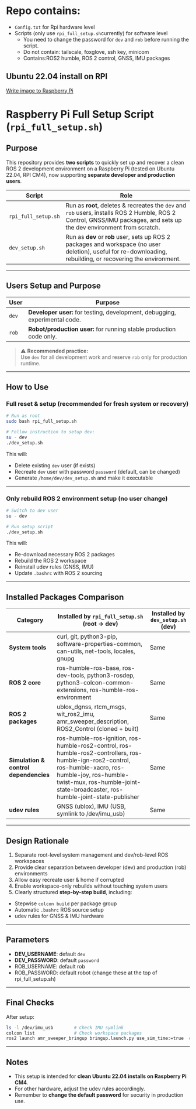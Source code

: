
# Repo contains:
- `Config.txt` for Rpi hardware level
- Scripts (only use `rpi_full_setup.sh`currently) for software level
    - You need to change the password for `dev` and `rob` before running the script.  
    - Do not contain: tailscale, foxglove, ssh key, minicom
    - Contains:ROS2 humble, ROS 2 control, GNSS, IMU packages


 
## Ubuntu 22.04 install on RPI
[Write image to Raspberry Pi](https://orobotics.sharepoint.com/:w:/s/AMRSweeper/EYyAcXdbdvBDn3S_FSLEkB8BfrLMU5o2DUBJO345Z8hJNw?e=cCnbcv)


#  Raspberry Pi Full Setup Script (`rpi_full_setup.sh`)

## Purpose

This repository provides **two scripts** to quickly set up and recover a clean ROS 2 development environment on a Raspberry Pi (tested on Ubuntu 22.04, RPI CM4), now supporting **separate developer and production users**.

| Script             | Role                                                                                              |
|---------------------|--------------------------------------------------------------------------------------------------|
| `rpi_full_setup.sh` | Run as **root**, deletes & recreates the `dev` and `rob` users, installs ROS 2 Humble, ROS 2 Control, GNSS/IMU packages, and sets up the dev environment from scratch. |
| `dev_setup.sh`      | Run as **dev** or **rob** user, sets up ROS 2 packages and workspace (no user deletion), useful for re-downloading, rebuilding, or recovering the environment. |

---

## Users Setup and Purpose

| User  | Purpose                                                                |
|-------|------------------------------------------------------------------------|
| `dev` | **Developer user:** for testing, development, debugging, experimental code. |
| `rob` | **Robot/production user:** for running stable production code only.      |

> ⚠️ **Recommended practice:**  
> Use `dev` for all development work and reserve `rob` only for production runtime.

---


##  How to Use

###  Full reset & setup (recommended for fresh system or recovery)

```bash
# Run as root
sudo bash rpi_full_setup.sh

# Follow instruction to setup dev:
su - dev
./dev_setup.sh
```

This will:
- Delete existing `dev` user (if exists)
- Recreate `dev` user with password `password` (default, can be changed)
- Generate `/home/dev/dev_setup.sh` and make it executable

---

###  Only rebuild ROS 2 environment setup (no user change)

```bash
# Switch to dev user
su - dev

# Run setup script
./dev_setup.sh
```

This will:
- Re-download necessary ROS 2 packages
- Rebuild the ROS 2 workspace
- Reinstall udev rules (GNSS, IMU)
- Update `.bashrc` with ROS 2 sourcing

---

## Installed Packages Comparison

| Category            | Installed by `rpi_full_setup.sh` (root -> dev)                                              | Installed by `dev_setup.sh` (dev)                                          |
|---------------------|---------------------------------------------------------------------------------------------|---------------------------------------------------------------------------|
| **System tools**    | curl, git, python3-pip, software-properties-common, can-utils, net-tools, locales, gnupg     | Same                                                                      |
| **ROS 2 core**      | ros-humble-ros-base, ros-dev-tools, python3-rosdep, python3-colcon-common-extensions, ros-humble-ros-environment | Same                                                                      |
| **ROS 2 packages**  | ublox_dgnss, rtcm_msgs, wit_ros2_imu, amr_sweeper_description, ROS2_Control (cloned + built)               | Same                                                                      |
| **Simulation & control dependencies** | ros-humble-ros-ignition, ros-humble-ros2-control, ros-humble-ros2-controllers, ros-humble-ign-ros2-control, ros-humble-xacro, ros-humble-joy, ros-humble-twist-mux, ros-humble-joint-state-broadcaster, ros-humble-joint-state-publisher | Same     
| **udev rules**      | GNSS (ublox), IMU (USB, symlink to /dev/imu_usb)                                            | Same                                                                      |

---

##  Design Rationale

1. Separate root-level system management and dev/rob-level ROS workspaces
2. Provide clear separation between developer (dev) and production (rob) environments
3. Allow easy recreate user & home if corrupted
4. Enable workspace-only rebuilds without touching system users
5. Clearly structured **step-by-step build**, including:
- Stepwise `colcon build` per package group
- Automatic `.bashrc` ROS source setup
- udev rules for GNSS & IMU hardware

---

##  Parameters

- **DEV_USERNAME**: default `dev`  
- **DEV_PASSWORD**: default `password`
- ROB_USERNAME: default rob
- ROB_PASSWORD: default robot
(change these at the top of rpi_full_setup.sh)

---

##  Final Checks

After setup:

```bash
ls -l /dev/imu_usb        # Check IMU symlink
colcon list               # Check workspace packages
ros2 launch amr_sweeper_bringup bringup.launch.py use_sim_time:=true  # Launch simulation
```

---

## Notes

- This setup is intended for **clean Ubuntu 22.04 installs on Raspberry Pi CM4**.
- For other hardware, adjust the udev rules accordingly.
- Remember to **change the default password** for security in production use.

